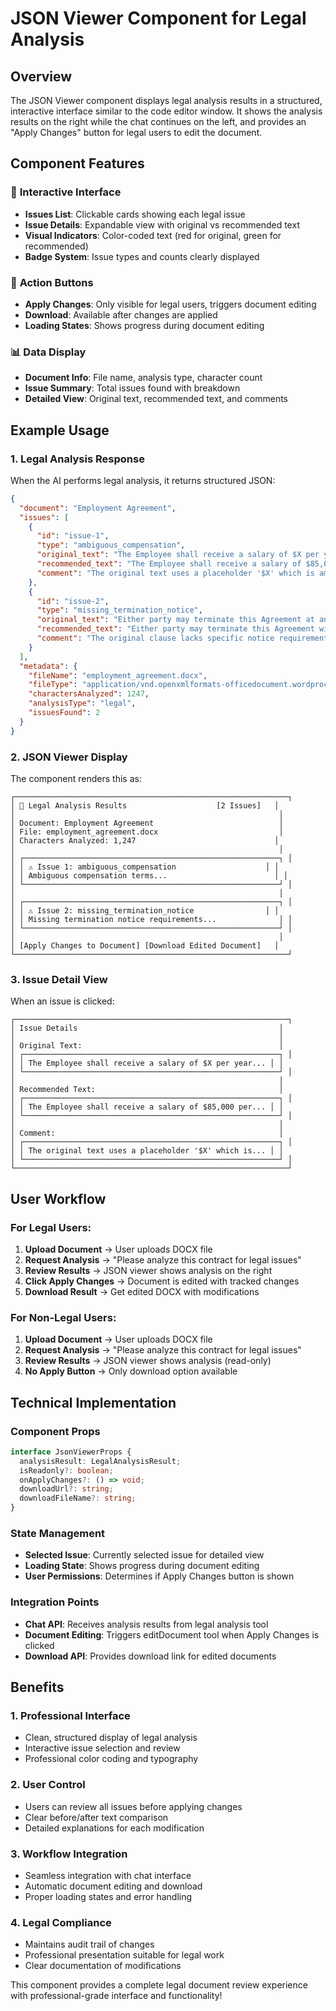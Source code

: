 # JSON Viewer Component for Legal Analysis

## Overview

The JSON Viewer component displays legal analysis results in a structured, interactive interface similar to the code editor window. It shows the analysis results on the right while the chat continues on the left, and provides an "Apply Changes" button for legal users to edit the document.

## Component Features

### 🎯 **Interactive Interface**

- **Issues List**: Clickable cards showing each legal issue
- **Issue Details**: Expandable view with original vs recommended text
- **Visual Indicators**: Color-coded text (red for original, green for recommended)
- **Badge System**: Issue types and counts clearly displayed

### 🔧 **Action Buttons**

- **Apply Changes**: Only visible for legal users, triggers document editing
- **Download**: Available after changes are applied
- **Loading States**: Shows progress during document editing

### 📊 **Data Display**

- **Document Info**: File name, analysis type, character count
- **Issue Summary**: Total issues found with breakdown
- **Detailed View**: Original text, recommended text, and comments

## Example Usage

### **1. Legal Analysis Response**

When the AI performs legal analysis, it returns structured JSON:

```json
{
  "document": "Employment Agreement",
  "issues": [
    {
      "id": "issue-1",
      "type": "ambiguous_compensation",
      "original_text": "The Employee shall receive a salary of $X per year...",
      "recommended_text": "The Employee shall receive a salary of $85,000 per year...",
      "comment": "The original text uses a placeholder '$X' which is ambiguous and unenforceable."
    },
    {
      "id": "issue-2",
      "type": "missing_termination_notice",
      "original_text": "Either party may terminate this Agreement at any time...",
      "recommended_text": "Either party may terminate this Agreement with 30 days written notice...",
      "comment": "The original clause lacks specific notice requirements and definition of 'cause.'"
    }
  ],
  "metadata": {
    "fileName": "employment_agreement.docx",
    "fileType": "application/vnd.openxmlformats-officedocument.wordprocessingml.document",
    "charactersAnalyzed": 1247,
    "analysisType": "legal",
    "issuesFound": 2
  }
}
```

### **2. JSON Viewer Display**

The component renders this as:

```
┌─────────────────────────────────────────────────────────────┐
│ 📄 Legal Analysis Results                    [2 Issues]   │
│                                                           │
│ Document: Employment Agreement                            │
│ File: employment_agreement.docx                           │
│ Characters Analyzed: 1,247                               │
│                                                           │
│ ┌─────────────────────────────────────────────────────────┐ │
│ │ ⚠️ Issue 1: ambiguous_compensation                    │ │
│ │ Ambiguous compensation terms...                        │ │
│ └─────────────────────────────────────────────────────────┘ │
│                                                           │
│ ┌─────────────────────────────────────────────────────────┐ │
│ │ ⚠️ Issue 2: missing_termination_notice                │ │
│ │ Missing termination notice requirements...              │ │
│ └─────────────────────────────────────────────────────────┘ │
│                                                           │
│ [Apply Changes to Document] [Download Edited Document]   │
└─────────────────────────────────────────────────────────────┘
```

### **3. Issue Detail View**

When an issue is clicked:

```
┌─────────────────────────────────────────────────────────────┐
│ Issue Details                                             │
│                                                           │
│ Original Text:                                            │
│ ┌─────────────────────────────────────────────────────────┐ │
│ │ The Employee shall receive a salary of $X per year... │ │
│ └─────────────────────────────────────────────────────────┘ │
│                                                           │
│ Recommended Text:                                         │
│ ┌─────────────────────────────────────────────────────────┐ │
│ │ The Employee shall receive a salary of $85,000 per... │ │
│ └─────────────────────────────────────────────────────────┘ │
│                                                           │
│ Comment:                                                  │
│ ┌─────────────────────────────────────────────────────────┐ │
│ │ The original text uses a placeholder '$X' which is... │ │
│ └─────────────────────────────────────────────────────────┘ │
└─────────────────────────────────────────────────────────────┘
```

## User Workflow

### **For Legal Users:**

1. **Upload Document** → User uploads DOCX file
2. **Request Analysis** → "Please analyze this contract for legal issues"
3. **Review Results** → JSON viewer shows analysis on the right
4. **Click Apply Changes** → Document is edited with tracked changes
5. **Download Result** → Get edited DOCX with modifications

### **For Non-Legal Users:**

1. **Upload Document** → User uploads DOCX file
2. **Request Analysis** → "Please analyze this contract for legal issues"
3. **Review Results** → JSON viewer shows analysis (read-only)
4. **No Apply Button** → Only download option available

## Technical Implementation

### **Component Props**

```typescript
interface JsonViewerProps {
  analysisResult: LegalAnalysisResult;
  isReadonly?: boolean;
  onApplyChanges?: () => void;
  downloadUrl?: string;
  downloadFileName?: string;
}
```

### **State Management**

- **Selected Issue**: Currently selected issue for detailed view
- **Loading State**: Shows progress during document editing
- **User Permissions**: Determines if Apply Changes button is shown

### **Integration Points**

- **Chat API**: Receives analysis results from legal analysis tool
- **Document Editing**: Triggers editDocument tool when Apply Changes is clicked
- **Download API**: Provides download link for edited documents

## Benefits

### **1. Professional Interface**

- Clean, structured display of legal analysis
- Interactive issue selection and review
- Professional color coding and typography

### **2. User Control**

- Users can review all issues before applying changes
- Clear before/after text comparison
- Detailed explanations for each modification

### **3. Workflow Integration**

- Seamless integration with chat interface
- Automatic document editing and download
- Proper loading states and error handling

### **4. Legal Compliance**

- Maintains audit trail of changes
- Professional presentation suitable for legal work
- Clear documentation of modifications

This component provides a complete legal document review experience with professional-grade interface and functionality!
